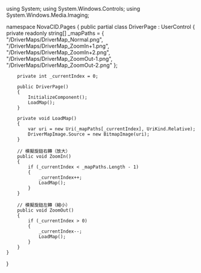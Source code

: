 using System;
using System.Windows.Controls;
using System.Windows.Media.Imaging;

namespace NovaCID.Pages
{
    public partial class DriverPage : UserControl
    {
        private readonly string[] _mapPaths = 
        {
            "/DriverMaps/DriverMap_Normal.png",
            "/DriverMaps/DriverMap_ZoomIn+1.png",
            "/DriverMaps/DriverMap_ZoomIn+2.png",
            "/DriverMaps/DriverMap_ZoomOut-1.png",
            "/DriverMaps/DriverMap_ZoomOut-2.png"
        };

        private int _currentIndex = 0;

        public DriverPage()
        {
            InitializeComponent();
            LoadMap();
        }

        private void LoadMap()
        {
            var uri = new Uri(_mapPaths[_currentIndex], UriKind.Relative);
            DriverMapImage.Source = new BitmapImage(uri);
        }

        // 模擬旋鈕右轉（放大）
        public void ZoomIn()
        {
            if (_currentIndex < _mapPaths.Length - 1)
            {
                _currentIndex++;
                LoadMap();
            }
        }

        // 模擬旋鈕左轉（縮小）
        public void ZoomOut()
        {
            if (_currentIndex > 0)
            {
                _currentIndex--;
                LoadMap();
            }
        }
    }
}